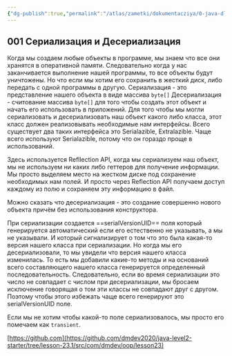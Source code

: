 ```yaml
---
{"dg-publish":true,"permalink":"/atlas/zametki/dokumentacziya/0-java-dlya-nachinayushhih-level-2/11-serializacziya-i-deserializacziya/","tags":["Java"],"noteIcon":"","created":"2023-12-12T23:24:19.086+05:00"}
---
```



## 001 Сериализация и Десериализация
Когда мы создаем любые объекты в программе, мы знаем что все они хранятся в оперативной памяти. Следовательно когда у нас заканчивается выполнение нашей программы, то все объекты будут уничтожены. Но что если мы хотим его сохранить в жесткий диск, либо передать с одной программы в другую. 
	Сериализация - это представление нашего объекта в виде массива `byte[]`
	Десериализация - считование массива `byte[]` для того чтобы создать этот объект  и начать его использовать в приложений.
Для того чтобы мы могли сериализовать и десериализовать наш объект какого либо класса, этот класс должен реализовывать необходимые нам интерфейсы. Всего существует два таких интерфейса это Serialazible, Extralazible. Чаще всего используют Serialazible, потому что он гораздо проще в использований.

Здесь используется Refllection API, когда мы сериализуем наш объект, мы не используем ни каких либо геттеров для получение информации. Мы просто выделяем место на жестком диске под сохранение необходимых нам полей. И просто через Reflection API получаем доступ каждому из полю и сохраняем эту информацию в файл.

Можно сказать что десериализация - это создание совершенно нового объекта причём без использования конструктора.

При сериализации создается ==serialVersionUID== поля который генерируется автоматический если его естественно не указывать, а мы не указывали. И который сигнализирует о том что это была какая-то версия нашего класса при сериализации. Но когда мы его десериализовали, то мы увидели что версия нашего класса изменилась. То есть мы добавили какие-то методы и на оснований всего составляющего нашего класса генерируется определенный последовательность. Следовательно, если во время сериализации это число не совпадает с числом при десериализации, мы бросаем исключение говорящая о том эти классы не совпадают друг с другом. Поэтому чтобы этого избежать чаще всего генерируют это serialVersionUID поле.

Если мы не хотим чтобы какой-то поле сериализовалось, мы просто его помечаем как `transient`. 

[https://github.com](https://github.com/dmdev2020/java-level2-starter/tree/lesson-23.1/src/com/dmdev/oop/lesson23)
